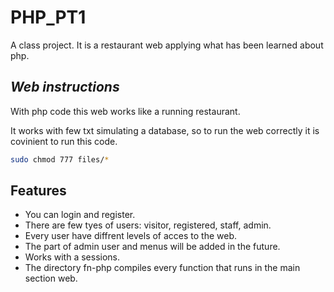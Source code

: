 # PHP_PT1
A class project. It is a restaurant web applying what has been learned about php.

## _Web instructions_

With php code this web works like a running restaurant.

It works with few txt simulating a database, so to run the web correctly it is covinient to run this code.

```sh
sudo chmod 777 files/*
```

## Features

- You can login and register.
- There are few tyes of users: visitor, registered, staff, admin.
- Every user have diffrent levels of acces to the web.
- The part of admin user and menus will be added in the future.
- Works with a sessions.
- The directory fn-php compiles every function that runs in the main section web.
